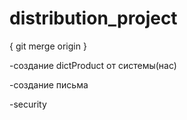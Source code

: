 # distribution_project


{
git merge origin
}

-создание dictProduct от системы(нас) 

-создание письма

-security
